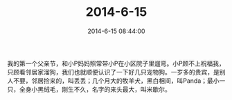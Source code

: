 ﻿---
title: "2014-6-15"
date: 2014-6-15 08:44:00
tags: 文字
categories: 爸爸
---
我的第一个父亲节，和小P妈妈照常带小P在小区院子里遛弯。小P顾不上祝福我，只顾看邻居家溜狗，我们也就顺便认识了一下好几只宠物狗。一岁多的贵宾，是别人不要，邻居捡来的，叫丢丢；几个月大的牧羊犬，黑白相间，叫Panda；最小一只，全身小黑绒毛，刚生不久，名字的来头最大，叫米歇尔。